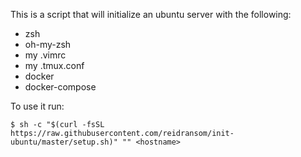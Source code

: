 This is a script that will initialize an ubuntu server with the following:

* zsh
* oh-my-zsh
* my .vimrc
* my .tmux.conf
* docker
* docker-compose

To use it run:

    $ sh -c "$(curl -fsSL https://raw.githubusercontent.com/reidransom/init-ubuntu/master/setup.sh)" "" <hostname>
